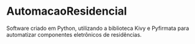 # AutomacaoResidencial
Software criado em Python, utilizando a biblioteca Kivy e Pyfirmata para automatizar componentes eletrônicos de residências.
